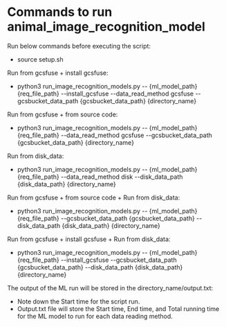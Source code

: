 # Commands to run animal_image_recognition_model

Run below commands before executing the script:

* source setup.sh

Run from gcsfuse + install gcsfuse:

*   python3 run_image_recognition_models.py -- {ml_model_path} {req_file_path}
    --install_gcsfuse --data_read_method gcsfuse
    --gcsbucket_data_path {gcsbucket_data_path} {directory_name}

Run from gcsfuse + from source code:

*   python3 run_image_recognition_models.py -- {ml_model_path} {req_file_path}
    --data_read_method gcsfuse --gcsbucket_data_path {gcsbucket_data_path} {directory_name}

Run from disk_data:

*   python3 run_image_recognition_models.py -- {ml_model_path} {req_file_path}
    --data_read_method disk --disk_data_path {disk_data_path} {directory_name}

Run from gcsfuse + from source code + Run from disk_data:

*   python3 run_image_recognition_models.py -- {ml_model_path} {req_file_path}
    --gcsbucket_data_path {gcsbucket_data_path} --disk_data_path
    {disk_data_path} {directory_name}

Run from gcsfuse + install gcsfuse + Run from disk_data:

*   python3 run_image_recognition_models.py -- {ml_model_path} {req_file_path}
    --install_gcsfuse --gcsbucket_data_path {gcsbucket_data_path}
    --disk_data_path {disk_data_path} {directory_name}

The output of the ML run will be stored in the directory_name/output.txt:

* Note down the Start time for the script run.
* Output.txt file will store the Start time, End time,
  and Total running time for the ML model to run for each data reading method.
